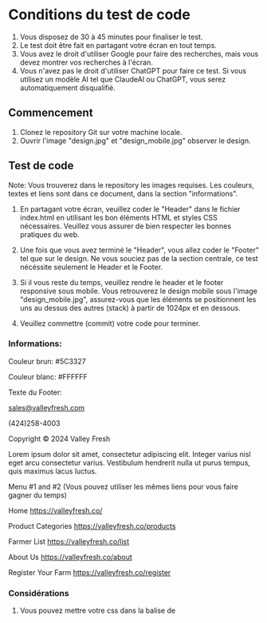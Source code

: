 # Conditions du test de code

1. Vous disposez de 30 à 45 minutes pour finaliser le test.
2. Le test doit être fait en partagant votre écran en tout temps.
3. Vous avez le droit d'utiliser Google pour faire des recherches, mais vous devez montrer vos recherches à l'écran.
4. Vous n'avez pas le droit d'utiliser ChatGPT pour faire ce test. Si vous utilisez un modèle AI tel que ClaudeAI ou ChatGPT, vous serez automatiquement disqualifié.

## Commencement

1. Clonez le repository Git sur votre machine locale.
2. Ouvrir l'image "design.jpg" et "design_mobile.jpg" observer le design.

## Test de code

Note: Vous trouverez dans le repository les images requises. Les couleurs, textes et liens sont dans ce document, dans la section "informations".

1. En partagant votre écran, veuillez coder le "Header" dans le fichier index.html en utilisant les bon éléments HTML et styles CSS nécessaires. Veuillez vous assurer de bien respecter les bonnes pratiques du web.

2. Une fois que vous avez terminé le "Header", vous allez coder le "Footer" tel que sur le design. Ne vous souciez pas de la section centrale, ce test nécéssite seulement le Header et le Footer.

3. Si il vous reste du temps, veuillez rendre le header et le footer responsive sous mobile. Vous retrouverez le design mobile sous l'image "design_mobile.jpg", assurez-vous que les éléments se positionnent les uns au dessus des autres (stack) à partir de 1024px et en dessous.

4. Veuillez commettre (commit) votre code pour terminer.

### Informations:

Couleur brun: #5C3327

Couleur blanc: #FFFFFF

Texte du Footer:

sales@valleyfresh.com

(424)258-4003

Copyright © 2024 Valley Fresh


Lorem ipsum dolor sit amet, consectetur adipiscing elit. Integer varius nisl eget arcu consectetur varius. Vestibulum hendrerit nulla ut purus tempus, quis maximus lacus luctus.


Menu #1 and #2 (Vous pouvez utiliser les mêmes liens pour vous faire gagner du temps)

Home
https://valleyfresh.co/

Product Categories
https://valleyfresh.co/products

Farmer List
https://valleyfresh.co/list

About Us
https://valleyfresh.co/about

Register Your Farm
https://valleyfresh.co/register


### Considérations

1. Vous pouvez mettre votre css dans la balise de <style> mais une feuille externe vous donnerais des points supplémentaires.
2. Assurez-vous d'utiliser le bon éléments HTML aux bons endroits.
3. Un code sématique n'est pas exigé, mais vous donnerais des points supplémentaires.

